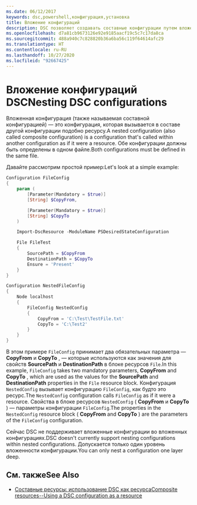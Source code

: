 ```yaml
---
ms.date: 06/12/2017
keywords: dsc,powershell,конфигурация,установка
title: Вложение конфигураций
description: DSC позволяет создавать составные конфигурации путем вложения конфигурации в другую конфигурацию.
ms.openlocfilehash: d7a81cb9673126e92e9185aacf19c5c7c17da8ca
ms.sourcegitcommit: 488a940c7c828820b36a6ba56c119f64614afc29
ms.translationtype: HT
ms.contentlocale: ru-RU
ms.lasthandoff: 10/27/2020
ms.locfileid: "92667425"
---
```

# <a name="nesting-dsc-configurations"></a><span data-ttu-id="414b1-104">Вложение конфигураций DSC</span><span class="sxs-lookup"><span data-stu-id="414b1-104">Nesting DSC configurations</span></span>

<span data-ttu-id="414b1-105">Вложенная конфигурация (также называемая составной конфигурацией) — это конфигурация, которая вызывается в составе другой конфигурации подобно ресурсу.</span><span class="sxs-lookup"><span data-stu-id="414b1-105">A nested configuration (also called composite configuration) is a configuration that's called within another configuration as if it were a resource.</span></span> <span data-ttu-id="414b1-106">Обе конфигурации должны быть определены в одном файле.</span><span class="sxs-lookup"><span data-stu-id="414b1-106">Both configurations must be defined in the same file.</span></span>

<span data-ttu-id="414b1-107">Давайте рассмотрим простой пример:</span><span class="sxs-lookup"><span data-stu-id="414b1-107">Let's look at a simple example:</span></span>

```powershell
Configuration FileConfig
{
    param (
        [Parameter(Mandatory = $true)]
        [String] $CopyFrom,

        [Parameter(Mandatory = $true)]
        [String] $CopyTo
    )

    Import-DscResource -ModuleName PSDesiredStateConfiguration

    File FileTest
    {
        SourcePath = $CopyFrom
        DestinationPath = $CopyTo
        Ensure = 'Present'
    }
}

Configuration NestedFileConfig
{
    Node localhost
    {
        FileConfig NestedConfig
        {
            CopyFrom = 'C:\Test\TestFile.txt'
            CopyTo = 'C:\Test2'
        }
    }
}
```

<span data-ttu-id="414b1-108">В этом примере `FileConfig` принимает два обязательных параметра — **CopyFrom** и **CopyTo** , — которые используются как значения для свойств **SourcePath** и **DestinationPath** в блоке ресурсов `File`.</span><span class="sxs-lookup"><span data-stu-id="414b1-108">In this example, `FileConfig` takes two mandatory parameters, **CopyFrom** and **CopyTo** , which are used as the values for the **SourcePath** and **DestinationPath** properties in the `File` resource block.</span></span> <span data-ttu-id="414b1-109">Конфигурация `NestedConfig` вызывает конфигурацию `FileConfig`, как будто это ресурс.</span><span class="sxs-lookup"><span data-stu-id="414b1-109">The `NestedConfig` configuration calls `FileConfig` as if it were a resource.</span></span> <span data-ttu-id="414b1-110">Свойства в блоке ресурсов `NestedConfig` ( **CopyFrom** и **CopyTo** ) — параметры конфигурации `FileConfig`.</span><span class="sxs-lookup"><span data-stu-id="414b1-110">The properties in the `NestedConfig` resource block ( **CopyFrom** and **CopyTo** ) are the parameters of the `FileConfig` configuration.</span></span>

<span data-ttu-id="414b1-111">Сейчас DSC не поддерживает вложенные конфигурации во вложенных конфигурациях.</span><span class="sxs-lookup"><span data-stu-id="414b1-111">DSC doesn't currently support nesting configurations within nested configurations.</span></span> <span data-ttu-id="414b1-112">Допускается только один уровень вложенности конфигурации.</span><span class="sxs-lookup"><span data-stu-id="414b1-112">You can only nest a configuration one layer deep.</span></span>

## <a name="see-also"></a><span data-ttu-id="414b1-113">См. также</span><span class="sxs-lookup"><span data-stu-id="414b1-113">See Also</span></span>

- [<span data-ttu-id="414b1-114">Составные ресурсы: использование DSC как ресурса</span><span class="sxs-lookup"><span data-stu-id="414b1-114">Composite resources--Using a DSC configuration as a resource</span></span>](../resources/authoringResourceComposite.md)
